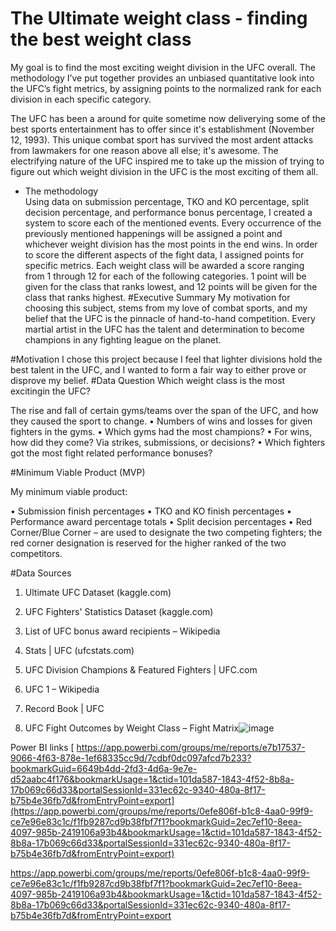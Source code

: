 # The Ultimate weight class - finding the best weight class
My goal is to find the most exciting weight division in the UFC overall. The methodology I’ve put together provides an unbiased quantitative look into the UFC’s fight metrics, by assigning points to the normalized rank for each division in each specific category.

The UFC has been a around for quite sometime now deliverying some of the best sports entertainment has to offer since it's establishment (November 12, 1993).
This unique combat sport has survived the most ardent attacks from lawmakers for one reason above all else; it's awesome. The electrifying nature of the UFC inspired me to take up the mission of trying to figure out which weight division in the UFC is the most exciting of them all.
- The methodology   
  Using data on submission percentage, TKO and KO percentage, split decision percentage, and performance bonus percentage, I created a system to score each of the mentioned events. Every occurrence of the previously mentioned happenings will be assigned a point and whichever weight division has the most points in the end wins.
  In order to score the different aspects of the fight data, I assigned points for specific metrics. Each weight class will be awarded a score ranging from 1 through 12 for each of the following categories. 1 point will be given for the class that ranks lowest, and 12 points will be given for the class that ranks highest.
#Executive Summary
My motivation for choosing this subject, stems from my love of combat sports, and my belief that the UFC is the pinnacle of hand-to-hand competition. Every martial artist in the UFC has the talent and determination to become champions in any fighting league on the planet.

#Motivation
I chose this project because I feel that lighter divisions hold the best talent in the UFC, and I wanted to form a fair way to either prove or disprove my belief.
#Data Question
Which weight class is the most excitingin the UFC?

The rise and fall of certain gyms/teams over the span of the UFC, and how they caused the sport to change.
•	Numbers of wins and losses for given fighters in the gyms.
•	Which gyms had the most champions?
•	For wins, how did they come? Via strikes, submissions, or decisions?
•	Which fighters got the most fight related performance bonuses?

#Minimum Viable Product (MVP)

My minimum viable product:

•	Submission finish percentages
•	TKO and KO finish percentages
•	Performance award percentage totals
•	Split decision percentages
•	Red Corner/Blue Corner – are used to designate the two competing fighters; the red corner designation is reserved for the higher ranked of the two competitors.

#Data Sources
1. Ultimate UFC Dataset (kaggle.com) 
2. UFC Fighters' Statistics Dataset (kaggle.com)
3. List of UFC bonus award recipients – Wikipedia
4. Stats | UFC (ufcstats.com)
 
5. UFC Division Champions & Featured Fighters | UFC.com
6. UFC 1 – Wikipedia
7. Record Book | UFC
8. UFC Fight Outcomes by Weight Class – Fight Matrix![image](https://github.com/user-attachments/assets/ed9a2a5b-f122-4bbf-90a0-9592d1efedd0)

Power BI links
[   https://app.powerbi.com/groups/me/reports/e7b17537-9066-4f63-878e-1ef68335cc9d/7cdbf0dc097afcd7b233?bookmarkGuid=6649b4dd-2fd3-4d6a-9e7e-d52aabc4f176&bookmarkUsage=1&ctid=101da587-1843-4f52-8b8a-17b069c66d33&portalSessionId=331ec62c-9340-480a-8f17-b75b4e36fb7d&fromEntryPoint=export](https://app.powerbi.com/groups/me/reports/0efe806f-b1c8-4aa0-99f9-ce7e96e83c1c/f1fb9287cd9b38fbf7f1?bookmarkGuid=2ec7ef10-8eea-4097-985b-2419106a93b4&bookmarkUsage=1&ctid=101da587-1843-4f52-8b8a-17b069c66d33&portalSessionId=331ec62c-9340-480a-8f17-b75b4e36fb7d&fromEntryPoint=export)

https://app.powerbi.com/groups/me/reports/0efe806f-b1c8-4aa0-99f9-ce7e96e83c1c/f1fb9287cd9b38fbf7f1?bookmarkGuid=2ec7ef10-8eea-4097-985b-2419106a93b4&bookmarkUsage=1&ctid=101da587-1843-4f52-8b8a-17b069c66d33&portalSessionId=331ec62c-9340-480a-8f17-b75b4e36fb7d&fromEntryPoint=export
